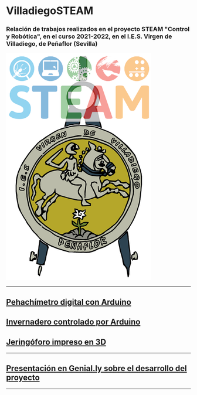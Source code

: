 # VilladiegoSTEAM  


### Relación de trabajos realizados en el proyecto STEAM "Control y Robótica", en el curso 2021-2022, en el I.E.S. Virgen de Villadiego, de Peñaflor (Sevilla)  


![Logo insti](img/logo.png)  

---

## [Pehachímetro digital con Arduino](pehachimetro/pehachimetro.md)


## [Invernadero controlado por Arduino](invernadero/invernadero.md)


## [Jeringóforo impreso en 3D](jeringoforo/jeringoforo.md)

---  

## [Presentación en Genial.ly sobre el desarrollo del proyecto](https://view.genial.ly/6288971eb8b7d20011466fd9/presentation-villadiego-steam-21-22)


---
